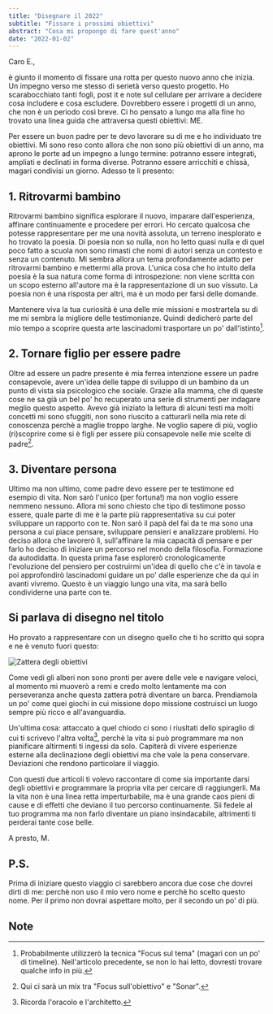 ```yaml
---
title: "Disegnare il 2022"
subtitle: "Fissare i prossimi obiettivi"
abstract: "Cosa mi propongo di fare quest'anno"
date: "2022-01-02"
---
```


Caro E.,

è giunto il momento di fissare una rotta per questo nuovo anno che inizia.
Un impegno verso me stesso di serietà verso questo progetto. Ho scarabocchiato tanti fogli, post it e note sul cellulare per arrivare a decidere cosa includere e cosa escludere.
Dovrebbero essere i progetti di un anno, che non è un periodo così breve. Ci ho pensato a lungo ma alla fine ho trovato una linea guida che attraversa questi obiettivi: ME.

Per essere un buon padre per te devo lavorare su di me e ho individuato tre obiettivi. Mi sono reso conto allora che non sono più obiettivi di un anno, ma aprono le porte ad un impegno a lungo termine: potranno essere integrati, ampliati e declinati in forma diverse. Potranno essere arricchiti e chissà, magari condivisi un giorno. Adesso te li presento:

## 1. Ritrovarmi bambino

Ritrovarmi bambino significa esplorare il nuovo, imparare dall'esperienza, affinare continuamente e procedere per errori. Ho cercato qualcosa che potesse rappresentare per me una novità assoluta, un terreno inesplorato e ho trovato la poesia. Di poesia non so nulla, non ho letto quasi nulla e di quel poco fatto a scuola non sono rimasti che nomi di autori senza un contesto e senza un contenuto. Mi sembra allora un tema profondamente adatto per ritrovarmi bambino e mettermi alla prova. L'unica cosa che ho intuito della poesia è la sua natura come forma di introspezione: non viene scritta con un scopo esterno all'autore ma è la rappresentazione di un suo vissuto. La poesia non è una risposta per altri, ma è un modo per farsi delle domande.

Mantenere viva la tua curiosità è una delle mie missioni e mostrartela su di me mi sembra la migliore delle testimonianze. Quindi dedicherò parte del mio tempo a scoprire questa arte lascinadomi trasportare un po' dall'istinto[^1].

## 2. Tornare figlio per essere padre

Oltre ad essere un padre presente è mia ferrea intenzione essere un padre consapevole, avere un'idea delle tappe di sviluppo di un bambino da un punto di vista sia psicologico che sociale. Grazie alla mamma, che di queste cose ne sa già un bel po' ho recuperato una serie di strumenti per indagare meglio questo aspetto. Avevo già iniziato la lettura di alcuni testi ma molti concetti mi sono sfuggiti, non sono riuscito a catturarli nella mia rete di conoscenza perchè a maglie troppo larghe. Ne voglio sapere di più, voglio (ri)scoprire come si è figli per essere più consapevole nelle mie scelte di padre[^2]. 

## 3. Diventare persona

Ultimo ma non ultimo, come padre devo essere per te testimone ed esempio di vita. Non sarò l'unico (per fortuna!) ma non voglio essere nemmeno nessuno. Allora mi sono chiesto che tipo di testimone posso essere, quale parte di me è la parte più rappresentativa su cui poter sviluppare un rapporto con te. Non sarò il papà del fai da te ma sono una persona a cui piace pensare, sviluppare pensieri e analizzare problemi. Ho deciso allora che lavorerò lì, sull'affinare la mia capacità di pensare e per farlo ho deciso di iniziare un percorso nel mondo della filosofia. Formazione da autodidatta. In questa prima fase esplorerò cronologicamente l'evoluzione del pensiero per costruirmi un'idea di quello che c'è in tavola e poi approfondirò lascinadomi guidare un po' dalle esperienze che da qui in avanti vivremo. Questo è un viaggio lungo una vita, ma sarà bello condividerne una parte con te.

## Si parlava di disegno nel titolo

Ho provato a rappresentare con un disegno quello che ti ho scritto qui sopra e ne è venuto fuori questo:

![Zattera degli obiettivi](../assets/images/think6.jpg "La mia zattera")

Come vedi gli alberi non sono pronti per avere delle vele e navigare veloci, al momento mi muoverò a remi e credo molto lentamente ma con perseveranza anche questa zattera potrà diventare un barca. Prendiamola un po' come quei giochi in cui missione dopo missione costruisci un luogo sempre più ricco e all'avanguardia. 

Un'ultima cosa: attaccato a quel chiodo ci sono i riusltati dello spiraglio di cui ti scrivevo l'altra volta[^4], perchè la vita si può programmare ma non pianificare altirmenti ti ingessi da solo. Capiterà di vivere esperienze esterne alla declinazione degli obiettivi ma che vale la pena conservare. Deviazioni che rendono particolare il viaggio.

Con questi due articoli ti volevo raccontare di come sia importante darsi degli obiettivi e programmare la propria vita per cercare di raggiungerli. Ma la vita non è una linea retta imperturbabile, ma è una grande caos pieni di cause e di effetti che deviano il tuo percorso continuamente. Sii fedele al tuo programma ma non farlo diventare un piano insindacabile, altrimenti ti perderai tante cose belle.

A presto,
M.

## P.S.

Prima di iniziare questo viaggio ci sarebbero ancora due cose che dovrei dirti di me: perchè non uso il mio vero nome e perchè ho scelto questo nome.
Per il primo non dovrai aspettare molto, per il secondo un po' di più.

## Note

[^1]: Probabilmente utilizzerò la tecnica "Focus sul tema" (magari con un po' di timeline). Nell'articolo precedente, se non lo hai letto, dovresti trovare qualche info in più.
[^2]: Qui ci sarà un mix tra "Focus sull'obiettivo" e "Sonar".
[^3]: Inizialmente utilizzerò la "Timeline" e poi alternerò le varie tecniche a seconda dell'argomento da esplorare.
[^4]: Ricorda l'oracolo e l'architetto.